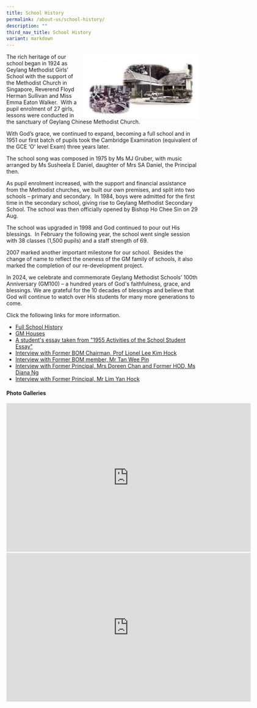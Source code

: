 ```yaml
---
title: School History
permalink: /about-us/school-history/
description: ""
third_nav_title: School History
variant: markdown
---
```

<img src="/images/history-300x165.jpg" style="width:303px;height:170px;margin-left:15px;" align="right">
The rich heritage of our school began in 1924 as Geylang Methodist Girls’ School with the support of the Methodist Church in Singapore, Reverend Floyd Herman Sullivan and Miss Emma Eaton Walker. &nbsp;With a pupil enrolment of 27 girls, lessons were conducted in the sanctuary of Geylang Chinese Methodist Church.

With God’s grace, we continued to expand, becoming a full school and in 1951 our first batch of pupils took the Cambridge Examination (equivalent of the GCE ‘O’ level Exam) three years later.

The school song was composed in 1975 by Ms MJ Gruber, with music arranged by Ms Susheela E Daniel, daughter of Mrs SA Daniel, the Principal then.

As pupil enrolment increased, with the support and financial assistance from the Methodist churches, we built our own premises, and split into two schools – primary and secondary. &nbsp;In 1984, boys were admitted for the first time in the secondary school, giving rise to Geylang Methodist Secondary School. The school was then officially opened by Bishop Ho Chee Sin on 29 Aug.

The school was upgraded in 1998 and God continued to pour out His blessings. &nbsp;In February the following year, the school went single session with 38 classes (1,500 pupils) and a staff strength of 69.

2007 marked another important milestone for our school. &nbsp;Besides the change of name to reflect the oneness of the GM family of schools, it also marked the completion of our re-development project.

In 2024, we celebrate and commemorate Geylang Methodist Schools’ 100th Anniversary (GM100) – a hundred years of God's faithfulness, grace, and blessings. We are grateful for the 10 decades of blessings and believe that God will continue to watch over His students for many more generations to come.


Click the following links for more information.
* [Full School History](https://geylangmethodistsec.moe.edu.sg/about-us/school-history/Full-School-History/)
* [GM Houses](https://geylangmethodistsec.moe.edu.sg/GM-Houses/)
* [A student's essay taken from "1955 Activities of the School Student Essay"](https://geylangmethodistsec.moe.edu.sg/student-essay/)
* [Interview with Former BOM Chairman, Prof Lionel Lee Kim Hock](https://geylangmethodistsec.moe.edu.sg/interview-Prof-Lionel/)
* [Interview with Former BOM member, Mr Tan Wee Pin](https://geylangmethodistsec.moe.edu.sg/Interview-Mr-Tan-Wee-Pin/)
* [Interview with Former Principal, Mrs Doreen Chan and Former HOD, Ms Diana Ng](https://geylangmethodistsec.moe.edu.sg/Interview-Mrs-Doreen-Chan-and-Ms-Diana-Ng/)
* [Interview with Former Principal, Mr Lim Yan Hock](https://geylangmethodistsec.moe.edu.sg/Interview-Mr-Lim-Yan-Hock/)


#### Photo Galleries

<iframe allowfullscreen="true" height="389" width="640" frameborder="0" src="https://docs.google.com/presentation/d/e/2PACX-1vRq7Qr1jcrIBfHfoW9Zkto64Np4eA66NCXaTz2hh_P0kk3bINFxNkThQ9ZBRGD0tQ/embed?start=true&amp;loop=true&amp;delayms=3000"></iframe>

<iframe allowfullscreen="true" height="389" width="640" frameborder="0" src="https://docs.google.com/presentation/d/e/2PACX-1vQ2CzODXggH9-7BEwyCiCagHxXLGin7XNA6ZpWbKoL3_gw0TPQHEIg6xg9ripqRnQ/embed?start=true&amp;loop=true&amp;delayms=3000"></iframe>